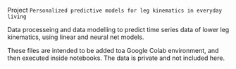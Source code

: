 Project `Personalized predictive models for leg kinematics in everyday living` 

Data processeing and data modelling to predict time series data of lower leg kinematics, using linear and neural net models. 

These files are intended to be added toa Google Colab environment, and then executed inside notebooks. The data is private and  not included here. 
